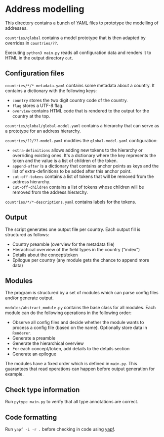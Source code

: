 # Address modelling

This directory contains a bunch of [YAML](https://yaml.org/) files to prototype
the modelling of addresses.

`countries/global` contains a model prototype that is then adapted by overrides
in `countries/??`.

Executing `python3 main.py` reads all configuration data and renders it to
HTML in the output directory `out`.

## Configuration files

`countries/*/*-metadata.yaml` contains some metadata about a country. It
contains a dictionary with the following keys:
* `country` stores the two digit country code of the country.
* `flag` stores a UTF-8 flag.
* `overview` contains HTML code that is rendered to the output for the country
  at the top.

`countries/global/global-model.yaml` contains a hierarchy that can serve
as a prototype for an address hierarchy.

`countries/??/??-model.yaml` modifies the `global-model.yaml` configuration:
* `extra-definitions` allows adding new tokens to the hierarchy or overriding
  existing ones. It's a dictionary where the key represents the token and
  the value is a list of children of the token.
* `append-after` is a dictionary that contains anchor points as keys and the
  list of extra-definitions to be added after this anchor point.
* `cut-off-tokens` contains a list of tokens that will be removed from the
  address hierarchy.
* `cut-off-children` contains a list of tokens whose children will be removed
  from the address hierarchy.

`countries/*/*-descriptions.yaml` contains labels for the tokens.

## Output

The script generates one output file per country. Each output fill is structured
as follows:
* Country preamble (overview for the metadata file)
* Hierachical overview of the field types in the country ("index")
* Details about the concept/token
* Epilogue per country (any module gets the chance to append more data)

## Modules

The program is structured by a set of modules which can parse config files
and/or generate output.

`modules/abstract_module.py` contains the base class for all modules. Each
module can do the following operations in the following order:
* Observe all config files and decide whether the module wants to process
  a config file (based on the name). Optionally store data in `Renderer`.
* Generate a preamble
* Generate the hierarchical overview
* For each concept/token, add details to the details section
* Generate an epilogue

The modules have a fixed order which is defined in `main.py`. This guarantees
that read operations can happen before output generation for example.

## Check type information
Run `pytype main.py` to verify that all type annotations are correct.

## Code formatting
Run `yapf -i -r .` before checking in code using
[yapf](https://github.com/google/yapf).
